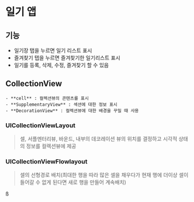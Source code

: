 #  일기 앱
## 기능
- 일기장 탭을 누르면 일기 리스트 표시
- 즐겨찾기 탭을 누르면 즐겨찾기한 일기리스트 표시
- 일기를 등록, 삭제, 수정, 즐겨찾기 할 수 있음

## CollectionView
    - **cell** : 컬렉션뷰의 콘텐츠를 표시
    - **SupplementaryView** : 섹션에 대한 정보 표시
    - **DecorationView** : 컬렉션뷰에 대한 배경을 꾸밀 때 사용
### UICollectionViewLayout
> 셀, 서플멘터리뷰, 바운드, 내부의 데코레이션 뷰의 위치를 결정하고 시각적 상태의 정보를 컬렉션뷰에 제공

### UICollectionViewFlowlayout
> 셀의 선형경로 배치(최대한 행을 따라 많은 셀을 채우다가 현재 행에 더이상 셀이 들어갈 수 없게 된다면 새로 행을 만들어 계속배치)

ß
